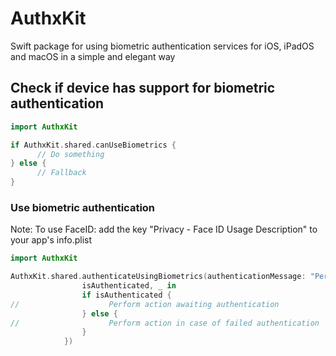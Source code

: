 # AuthxKit
Swift package for using biometric authentication services for iOS, iPadOS and macOS in a simple and elegant way

## Check if device has support for biometric authentication
```swift
import AuthxKit

if AuthxKit.shared.canUseBiometrics {
      // Do something
} else {
      // Fallback
}
```
### Use biometric authentication
Note: To use FaceID: add the key "Privacy - Face ID Usage Description" to your app's info.plist
```swift
import AuthxKit

AuthxKit.shared.authenticateUsingBiometrics(authenticationMessage: "Perform biometric authentication to proceed", completion: {
                isAuthenticated, _ in
                if isAuthenticated {
//                    Perform action awaiting authentication
                } else {
//                    Perform action in case of failed authentication
                }
            })
```
